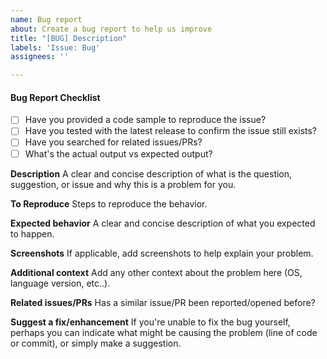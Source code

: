 ```yaml
---
name: Bug report
about: Create a bug report to help us improve
title: "[BUG] Description"
labels: 'Issue: Bug'
assignees: ''

---
```


#### Bug Report Checklist

- [ ] Have you provided a code sample to reproduce the issue?
- [ ] Have you tested with the latest release to confirm the issue still exists?
- [ ] Have you searched for related issues/PRs?
- [ ] What's the actual output vs expected output?

<!--
Please follow the issue template below for bug reports and feature requests.
-->

**Description**
A clear and concise description of what is the question, suggestion, or issue and why this is a problem for you.

**To Reproduce**
Steps to reproduce the behavior.

**Expected behavior**
A clear and concise description of what you expected to happen.

**Screenshots**
If applicable, add screenshots to help explain your problem.

**Additional context**
Add any other context about the problem here (OS, language version, etc..).


**Related issues/PRs**
Has a similar issue/PR been reported/opened before?

**Suggest a fix/enhancement**
If you're unable to fix the bug yourself, perhaps you can indicate what might be causing the problem (line of code or commit), or simply make a suggestion.
